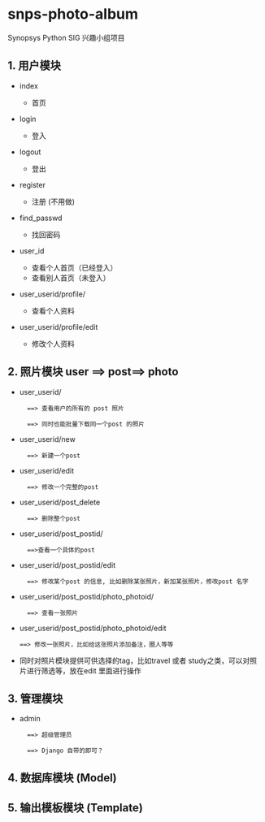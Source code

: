 # snps-photo-album
Synopsys Python SIG 兴趣小组项目

## 1. 用户模块 ##

	
- index
	- 首页


- login 
	- 登入

	
- logout
	- 登出


- register
	- 注册 (不用做)
	

- find_passwd 
	- 找回密码
	

- user_id
	- 查看个人首页（已经登入）	
	- 查看别人首页（未登入）
	


- user_userid/profile/
	
	- 查看个人资料



- user_userid/profile/edit

	- 修改个人资料





## 2. 照片模块 user ==> post==> photo

- user_userid/

		==> 查看用户的所有的 post 照片

		==> 同时也能批量下载同一个post 的照片



- user_userid/new

		==> 新建一个post



- user_userid/edit

		==> 修改一个完整的post



- user_userid/post_delete

		==> 删除整个post


- user_userid/post_postid/

		==>查看一个具体的post


- user_userid/post_postid/edit

		==> 修改某个post 的信息, 比如删除某张照片，新加某张照片，修改post 名字

	
- user_userid/post_postid/photo_photoid/

		==> 查看一张照片


-	user_userid/post_postid/photo_photoid/edit

		==> 修改一张照片，比如给这张照片添加备注，圈人等等


- 同时对照片模块提供可供选择的tag，比如travel 或者 study之类，可以对照片进行筛选等，放在edit 里面进行操作


## 3. 管理模块 #

- admin

		==> 超级管理员
		
		==> Django 自带的即可？



## 4. 数据库模块 (Model)


## 5. 输出模板模块 (Template)



